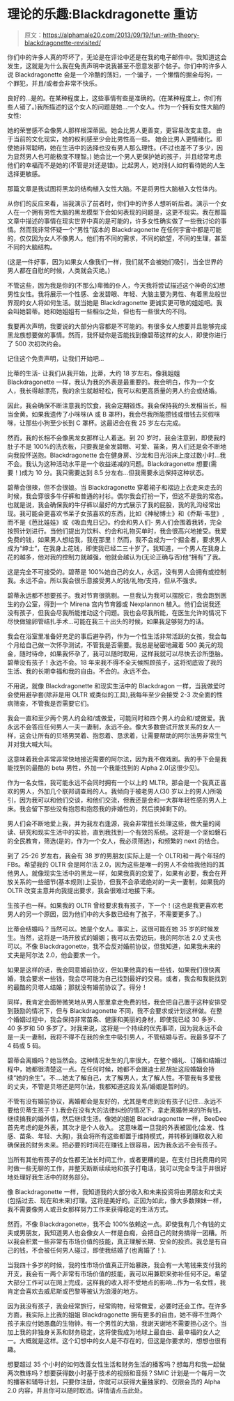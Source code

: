 # 理论的乐趣:Blackdragonette 重访

> 原文：<https://alphamale20.com/2013/09/19/fun-with-theory-blackdragonette-revisited/>

你们中的许多人真的吓坏了，无论是在评论中还是在我的电子邮件中。我知道这会发生，这就是为什么我在免责声明中说我甚至不愿意发那个帖子。你们中的许多人说 Blackdragonette 会是一个冷酷的荡妇，一个骗子，一个懒惰的掘金母狗，一个罪犯，并且/或者会非常不快乐。

良好的...是的。在某种程度上，这些事情有些是准确的。(在某种程度上，你们有些人错了。)我所描述的这个女人的问题是她...一个女人。作为一个拥有女性大脑的女性:

她的荣誉感不会像男人那样根深蒂固。她会比男人更善变，更容易改变主意。
由于当前的文化现实，她的权利感至少会比男性高一些。
她会比男人更情绪化。即使她非常聪明，她在生活中的选择也没有男人那么理性。(不过也差不了多少，因为显然男人也可能极度不理智。)
她会比一个男人更保护她的孩子，并且经常考虑他们的幸福而不是她的(不管是对还是错)。比起男人，她对别人如何看待她的人生选择更敏感。

那篇文章是我试图将黑龙的结构植入女性大脑。不是将男性大脑植入女性体内。

从你们的反应来看，当我演示了前者时，你们中的许多人想听听后者。演示一个女人在一个拥有男性大脑的黑龙模型下会如何表现的问题是，这更不现实。我在那篇文章中描述的事情在现实世界中真的是可能的，许多女性确实做了一些我讨论的事情。然而我非常怀疑一个“男性”版本的 Blackdragonette 在任何宇宙中都是可能的，仅仅因为女人不像男人。他们有不同的需求，不同的欲望，不同的生理，甚至不同的大脑结构。

(这是一件好事，因为如果女人像我们一样，我们就不会被她们吸引，当全世界的男人都在自慰的时候，人类就会灭绝。)

不管这些，因为我是你的(不那么)卑微的仆人，今天我将尝试描述这个神奇的幻想男性女性。我将展示一个性感、金发碧眼、年轻、大脑主要为男性、有着黑龙般世界观的女人将如何生活。就当她是 Blackdragonette 更诚实更可敬的姐姐吧。我会叫她碧蒂。她和她姐姐有一些相似之处，但也有一些很大的不同。

我要再次声明，我要说的大部分内容都是不可能的。有很多女人想要并且能够完成黑龙族想要做的事情。然而，我怀疑你是否能找到像碧蒂这样的女人，即使你进行了 500 次初次约会。

记住这个免责声明，让我们开始吧...

比蒂的生活-
让我们从我开始，比蒂，大约 18 岁左右。像我姐姐 Blackdragonette 一样，我认为我的外表是最重要的。我会明白，作为一个女人，我长得越漂亮，我的余生就越轻松，我可以和更高质量的男人约会或结婚。

因此，我会确保不断注意我的饮食，我会定期锻炼。我会保持我的头发相当长，相当金黄。如果我遗传了小咪咪(A 或 B 罩杯)，我会尽我所能攒钱或借钱去买假咪咪，让那些小狗至少长到 C 罩杯。这最迟会在我 25 岁左右完成。

然而，我的长相不会像黑龙女那样让人着迷。到 20 岁时，我会注意到，即使我的肚子不是 100%的洗衣板，只要我是金发碧眼、可爱、苗条，男人们还是会不断地向我投怀送抱。Blackdragonette 会在健身房、沙龙和日光浴床上度过数小时...我不会。我认为这种活动水平是一个收益递减的问题。Blackdragonette 想要(需要！)成为 10 分。我只需要达到 8.5 分左右...但我需要永远保持这种状态。

碧蒂会很辣，但不会很娘。当 Blackdragonette 穿着裙子和褶边上衣走来走去的时候，我会穿很多牛仔裤和普通的衬衫。偶尔我会打扮一下，但这不是我的常态。也就是说，我会确保我的牛仔裤以最好的方式展示了我的屁股，我的乳沟经常出现。我可能会更喜欢书呆子女孩喜欢的东西，比如《神秘博士》和《乔斯·韦登》,而不是《芭比娃娃》或《吸血鬼日记》。约会和男人们-
男人们会围着我转，完全按照计划进行。当他们提出为饮料、约会和礼物买单时，我会很高兴地接受。我爱免费的钱，如果男人想给我，我在那里！然而，我不会成为一个掘金者，要求男人成为“绅士”，在我身上花钱，即使我已经二三十岁了。我知道，一个男人在我身上花的越多，他对我的控制力就越强，他就会越认为(无论正确与否)他“拥有”了我。

这是完全不可接受的。碧蒂是 100%她自己的女人，永远，没有男人会拥有或控制我。永远不会。所以我会很乐意接受男人的钱/礼物/支持，但从不强求。

碧蒂永远都不想要孩子。我对节育很挑剔。一旦我认为我可以摆脱它，我会跑到医生的办公室，得到一个 Mirena 宫内节育器或 Nexplannon 植入。他们会说我还没有孩子，但我会尽我所能推动这个问题。我也会尽我所能，在医生允许的情况下尽快做输卵管结扎手术...可能在我三十出头的时候，如果我足够努力的话。

我会在浴室里准备好充足的事后避孕药，作为一个性生活非常活跃的女孩，我会每个月给自己做一次怀孕测试，不管我是否需要。我总是秘密地藏着 500 美元的现金，随时待命，如果我怀孕了，我可以随时取用，这样我就可以尽快去诊所堕胎。碧蒂没有孩子！永远不会。18 年来我不得不全天候照顾孩子，这将彻底毁了我的生活、我的长期幸福和我的自由。不会的。永远不会。

不用说，就像 Blackdragonette 和现实生活中的 Blackdragon 一样，当我做爱时会使用避孕套(除非是用 OLTR 或类似的工具),我每年至少会接受 2-3 次全面的性病筛查，不管我是否需要它们。

我会一直和至少两个男人约会和/或做爱，可能同时和四个男人约会和/或做爱。我永远不会答应任何男人一夫一妻制，永远不会。像大多数尝试开放关系的女人一样，这会让所有的贝塔男哭着、抱怨着、恳求着，让需要帮助的阿尔法男非常生气并对我大喊大叫。

这意味着我会非常非常快地接近需要的阿尔法，因为我不做戏剧。我的手下会是我能找到的最酷的 beta 男性，外加一个我能找到的 Alpha 2.0(这很少见)。

作为一名女性，我可能永远不会同时拥有一个以上的 MLTR。那会是一个我真正喜欢的男人，外加几个联邦调查局的人。我倾向于被老男人(30 岁以上的男人)所吸引，因为我可以和他们交谈，和他们交流，但我还是会和一大群年轻性感的男人上床。我会留下那些没有抱怨和抱怨我的非婚性的，然后换掉剩下的。

男人们会不断地爱上我，并为我左右逢源，我会非常擅长处理这些，做大量的阅读、研究和现实生活中的实验，直到我找到一个有效的系统。这将是一个坚如磐石的全民教育，筛选(是的，作为一个女人，我必须筛选)，和频繁的 next 的结合。

到了 25-26 岁左右，我会有 38 岁的男朋友(实际上是一个 OLTR)和一两个年轻的 FBs。希望我的 OLTR 会是阿尔法 2.0，因为这些是唯一的男人不会给我他妈的其他男人。就像现实生活中的黑龙一样，如果我真的恋爱了，如果有必要，我会在开放关系的一些细节(基本规则)上妥协，但我不会承诺绝对的一夫一妻制，如果我的 OLTR 改变主意并向我提出要求，我会很难过地接下来。

生孩子也一样。如果我的 OLTR 曾经要求我有孩子，下一个！(这也是我更喜欢老男人的另一个原因，因为他们中的大多数已经有了孩子，不需要更多了。)

比蒂会结婚吗？当然可以。她是个女人。事实上，这很可能在她 35 岁的时候发生。当然，这将是一场开放式的婚姻；我可以去旁边玩，我的阿尔法 2.0 丈夫也可以。不像 Blackdragonette，我不会反对婚前协议，但我知道，如果我未来的丈夫是阿尔法 2.0，他会要求一个。

如果是这样的话，我会同意婚前协议，但如果他真的有一些钱，如果我们很快离婚，我会要求一些钱，我会尽可能为自己找到最好的交易。或者，我会和我能找到的最酷的贝塔人结婚；那就没有婚前协议了。得分！

同样，我肯定会面带微笑地从男人那里拿走免费的钱，我会把自己置于这种安排受到鼓励的情况下，但与 Blackdragonette 不同，我不会要求或计划这样做。在整个婚姻过程中，我会保持非常苗条、健康和美丽的身材，即使我已经 30 多岁、40 多岁和 50 多岁了。对我来说，这将是一个持续的优先事项，因为我永远不会是一夫一妻制，我将不得不在我的余生中吸引男人，不管结婚与否。我最多穿不了 4 码或 5 码。

碧蒂会离婚吗？她当然会。这种情况发生的几率很大，在整个婚礼、订婚和结婚过程中，她都很清楚这一点。在任何时候，她都不会跟迪士尼胡扯这段婚姻会持续“她的余生”。不....她太了解自己，太了解男人，太了解人性。不管我有多爱我的丈夫，不管是贝塔还是阿尔法，我都知道这段关系/婚姻是暂时的。

不管有没有婚前协议，离婚都会是友好的，尤其是考虑到没有孩子(记住...永远不要给贝蒂生孩子！).我会在没有大的法律纠纷的情况下，拿走离婚带来的所有钱，继续搞我的婚外情，然后继续生活。像她的姐姐 Blackdragonette 一样，BeeDee 首先考虑的是外表，其次才是个人收入。
这意味着一旦我的外表被固化(金发、性感、苗条、年轻、大胸)，我会将所有这些都置于维持模式，并转移到赚取收入和确保我的财务未来。把必要的时间花在赚钱上很容易，因为我永远不会有孩子。

当所有其他有孩子的女性都无法长时间工作，或者更糟的是，在支付日托费用的同时做一些无聊的工作，并整天断断续续地和孩子打电话，我可以完全专注于并很好地处理好我生活中的财务部分。

像 Blackdragonette 一样，我知道我的大部分收入和未来投资将由男朋友和丈夫(包括过去、现在和未来)打理。这将是美好的。正因为如此，像大多数辣妹一样，我不需要像男人或丑女那样努力工作来获得稳定的生活方式。

然而，不像 Blackdragonette，我不会 100%依赖这一点。即使我有几个有钱的丈夫或男朋友，我知道男人也会像女人一样是白痴，会把自己的财务搞得一团糟。所以我会积累一些非常有市场价值的技能，真正理解长期、安全的投资。我总是有自己的钱，不会被任何男人碰过，即使我结婚了(也离婚了！).

当我四十多岁的时候，我的性市场价值真正开始暴跌，我会有一大笔钱来支付我的开支，我会有一两个非常有市场价值的技能，我可以用兼职来弥补任何不足。希望大部分工作可以在网上完成，这样我的收入将不受地点的影响...作为一名女性，我肯定会喜欢去威尼斯或巴黎等被认为浪漫的地方。

因为我没有孩子，我会经常旅行，经常购物，经常做爱，必要时还会工作。在许多方面，我实际上比我的姐姐 Blackdragonette 拥有更多的自由，她不得不生两个孩子来应付她愚蠢的生物钟。有一个男性的大脑，我谢天谢地不需要担心这个。当加上我的非独身关系和财务稳定，这将使我成为地球上最自由、最幸福的女人之一。大概就是这样。这个幻想中的女人是不存在的，但这是你要求的，想想也很有趣。

想要超过 35 个小时的如何改善女性生活和财务生活的播客吗？想每月和我一起做两次教练吗？想要获得数小时基于技术的视频和音频？SMIC 计划是一个每月一次的播客和辅导计划，只要你注册，你就可以获得大量独家的、仅限会员的 Alpha 2.0 内容，并且你可以随时取消。详情请点击此处。